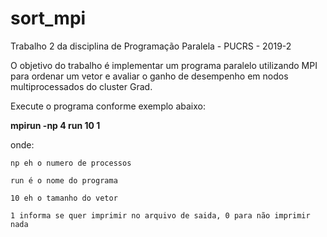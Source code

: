 # sort_mpi
Trabalho 2 da disciplina de Programação Paralela - PUCRS - 2019-2

O objetivo do trabalho é implementar um programa paralelo utilizando MPI para ordenar um vetor e avaliar o ganho de desempenho em nodos multiprocessados do cluster Grad.

Execute o programa conforme exemplo abaixo:

**mpirun -np 4 run 10 1**

onde:
    
    np eh o numero de processos

    run é o nome do programa

    10 eh o tamanho do vetor

    1 informa se quer imprimir no arquivo de saida, 0 para não imprimir nada